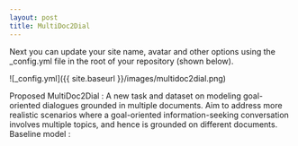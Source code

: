 ```yaml
---
layout: post
title: MultiDoc2Dial
---
```


Next you can update your site name, avatar and other options using the _config.yml file in the root of your repository (shown below).

![_config.yml]({{ site.baseurl }}/images/multidoc2dial.png)

Proposed MultiDoc2Dial : A new task and dataset on modeling goal-oriented dialogues grounded in multiple documents.
Aim to address more realistic scenarios where a goal-oriented information-seeking conversation involves multiple topics, and hence is grounded on different documents.
Baseline model : 
